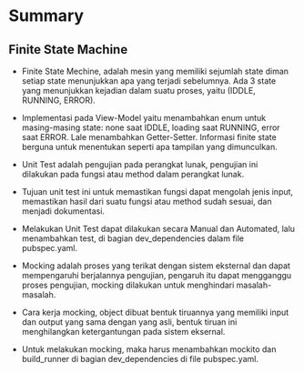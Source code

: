 # Summary

## Finite State Machine

* Finite State Mechine, adalah mesin yang memiliki sejumlah state diman setiap state menunjukkan apa yang terjadi sebelumnya. Ada 3 state yang menunjukkan kejadian dalam suatu proses, yaitu (IDDLE, RUNNING, ERROR).

* Implementasi pada View-Model yaitu menambahkan enum untuk masing-masing state: none saat IDDLE, loading saat RUNNING, error saat ERROR. Lale menambahkan Getter-Setter. Informasi finite state berguna untuk menentukan seperti apa tampilan yang dimunculkan.

* Unit Test adalah pengujian pada perangkat lunak, pengujian ini dilakukan pada fungsi atau method dalam perangkat lunak.

* Tujuan unit test ini untuk memastikan fungsi dapat mengolah jenis input, memastikan hasil dari suatu fungsi atau method sudah sesuai, dan menjadi dokumentasi.

* Melakukan Unit Test dapat dilakukan secara Manual dan Automated, lalu menambahkan test, di bagian dev_dependencies dalam file pubspec.yaml.

* Mocking adalah proses yang terikat dengan sistem eksternal dan dapat mempengaruhi berjalannya pengujian, pengaruh itu dapat mengganggu proses pengujian, mocking dilakukan untuk menghindari masalah-masalah.

* Cara kerja mocking, object dibuat bentuk tiruannya yang memiliki input dan output yang sama dengan yang asli, bentuk tiruan ini menghilangkan ketergantungan pada sistem eksernal.

* Untuk melakukan mocking, maka harus menambahkan mockito dan build_runner di bagian dev_dependencies di file pubspec.yaml.